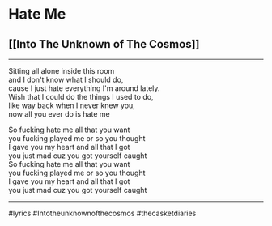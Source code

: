 # Hate Me

## [[Into The Unknown of The Cosmos]]

---

Sitting all alone inside this room  
and I don't know what I should do,  
cause I just hate everything I'm around lately.  
Wish that I could do the things I used to do,  
like way back when I never knew you,  
now all you ever do is hate me

So fucking hate me all that you want  
you fucking played me or so you thought  
I gave you my heart and all that I got  
you just mad cuz you got yourself caught  
So fucking hate me all that you want  
you fucking played me or so you thought  
I gave you my heart and all that I got  
you just mad cuz you got yourself caught

---

#lyrics #Intotheunknownofthecosmos #thecasketdiaries

